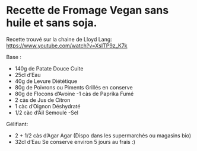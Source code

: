 # Recette de Fromage Vegan sans huile et sans soja.
Recette trouvé sur la chaine de Lloyd Lang:
https://www.youtube.com/watch?v=XsITP9z_K7k

Base :
- 140g de Patate Douce Cuite
- 25cl d’Eau
- 40g de Levure Diététique
- 80g de Poivrons ou Piments Grillés en conserve 
- 80g de Flocons d’Avoine -1 càs de Paprika Fumé
- 2 càs de Jus de Citron
- 1 càc d’Oignon Déshydraté
- 1/2 càc d’Ail Semoule -Sel

Gélifiant:
- 2 + 1/2 càs d’Agar Agar (Dispo dans les supermarchés ou magasins bio)
- 32cl d’Eau Se conserve environ 5 jours au frais :) 
